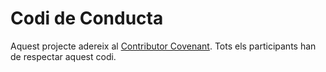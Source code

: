 # Codi de Conducta

Aquest projecte adereix al [Contributor Covenant](https://www.contributor-covenant.org/).
Tots els participants han de respectar aquest codi.
